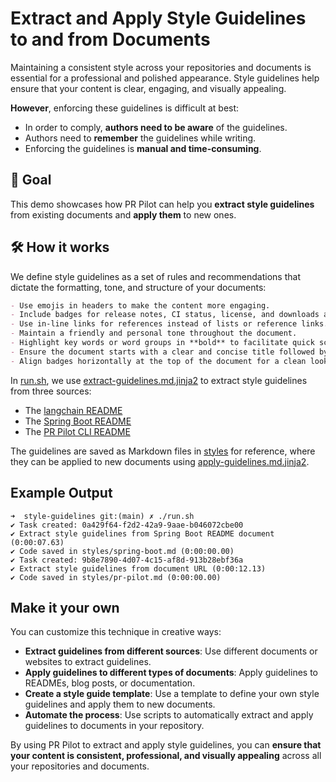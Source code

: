 # Extract and Apply Style Guidelines to and from Documents

Maintaining a consistent style across your repositories and documents is essential for a professional and polished 
appearance. Style guidelines help ensure that your content is clear, engaging, and visually appealing. 

**However**, enforcing these guidelines is difficult at best:
- In order to comply, **authors need to be aware** of the guidelines.
- Authors need to **remember** the guidelines while writing.
- Enforcing the guidelines is **manual and time-consuming**.

## 🎯 Goal
This demo showcases how PR Pilot can help you **extract style guidelines** from existing documents and **apply them** to new ones.


## 🛠️ How it works

We define style guidelines as a set of rules and recommendations that dictate the formatting, tone, and structure of your documents:

```markdown
- Use emojis in headers to make the content more engaging.
- Include badges for release notes, CI status, license, and downloads at the top of the document.
- Use in-line links for references instead of lists or reference links.
- Maintain a friendly and personal tone throughout the document.
- Highlight key words or word groups in **bold** to facilitate quick scanning by the reader.
- Ensure the document starts with a clear and concise title followed by a brief description.
- Align badges horizontally at the top of the document for a clean look.
```

In [run.sh](run.sh), we use [extract-guidelines.md.jinja2](extract-guidelines.md.jinja2) to extract style guidelines from three sources:

* The [langchain README](https://raw.githubusercontent.com/langchain-ai/langchain/master/README.md)
* The [Spring Boot README](https://raw.githubusercontent.com/spring-projects/spring-boot/main/README.adoc)
* The [PR Pilot CLI README](https://raw.githubusercontent.com/PR-Pilot-AI/pr-pilot-cli/main/README.md)

The guidelines are saved as Markdown files in [styles](styles) for reference,
where they can be applied to new documents using [apply-guidelines.md.jinja2](apply-guidelines.md.jinja2).

## Example Output

```shell
➜  style-guidelines git:(main) ✗ ./run.sh     
✔ Task created: 0a429f64-f2d2-42a9-9aae-b046072cbe00                                                                                                                                                       
✔ Extract style guidelines from Spring Boot README document (0:00:07.63)
✔ Code saved in styles/spring-boot.md (0:00:00.00)
✔ Task created: 9b8e7890-4d07-4c15-af8d-913b28ebf36a                                                                                                                                                       
✔ Extract style guidelines from document URL (0:00:12.13)
✔ Code saved in styles/pr-pilot.md (0:00:00.00)
```

## Make it your own
You can customize this technique in creative ways:
- **Extract guidelines from different sources**: Use different documents or websites to extract guidelines.
- **Apply guidelines to different types of documents**: Apply guidelines to READMEs, blog posts, or documentation.
- **Create a style guide template**: Use a template to define your own style guidelines and apply them to new documents.
- **Automate the process**: Use scripts to automatically extract and apply guidelines to documents in your repository.

By using PR Pilot to extract and apply style guidelines, you can **ensure that your content is consistent, professional, 
and visually appealing** across all your repositories and documents.